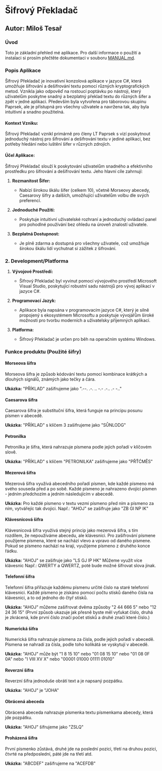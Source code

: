 # Šifrový Překladač

## Autor: Miloš Tesař

### Úvod

Toto je základní přehled mé aplikace. Pro další informace o použití a instalaci si prosím přečtěte dokumentaci v souboru [MANUAL.md](MANUAL.md).

### Popis Aplikace

Šifrový Překladač je inovativní konzolová aplikace v jazyce C#, která umožňuje šifrování a dešifrování textu pomocí různých kryptografických metod. Vznikla jako odpověď na rostoucí poptávku po nástroji, který uživatelům poskytne snadný a bezplatný překlad textu do různých šifer a zpět v jedné aplikaci. Především byla vytvořena pro táborovou skupinu Paprsek, ale je přístupná pro všechny uživatele a navržena tak, aby byla intuitivní a snadno použitelná.

#### Kontext Vzniku:

Šifrový Překladač vznikl primárně pro členy LT Paprsek s vizí poskytnout jednoduchý nástroj pro šifrování a dešifrování textu v jediné aplikaci, bez potřeby hledání nebo luštění šifer v různých zdrojích.

#### Účel Aplikace:

Šifrový Překladač slouží k poskytování uživatelům snadného a efektivního prostředku pro šifrování a dešifrování textu. Jeho hlavní cíle zahrnují:

1. **Rozmanitost Šifer:**
   - Nabízí širokou škálu šifer (celkem 10), včetně Morseovy abecedy, Caesarovy šifry a dalších, umožňující uživatelům volbu dle svých preferencí.

2. **Jednoduché Použití:**
   - Poskytuje intuitivní uživatelské rozhraní a jednoduchý ovládací panel pro pohodlné používání bez ohledu na úroveň znalostí uživatele.

3. **Bezplatná Dostupnost:**
   - Je plně zdarma a dostupná pro všechny uživatele, což umožňuje širokou škálu lidí vychutnat si zážitek z šifrování.

### 2. Development/Platforma

1. **Vývojové Prostředí:**
   - Šifrový Překladač byl vyvinut pomocí vývojového prostředí Microsoft Visual Studio, poskytující robustní sadu nástrojů pro vývoj aplikací v jazyce C#.

2. **Programovací Jazyk:**
   - Aplikace byla napsána v programovacím jazyce C#, který je silně propojený s ekosystémem Microsoftu a poskytuje vývojářům široké možnosti pro tvorbu moderních a uživatelsky příjemných aplikací.

3. **Platforma:**
   - Šifrový Překladač je určen pro běh na operačním systému Windows.

### Funkce produktu (Použité šifry)

#### Morseova šifra

Morseova šifra je způsob kódování textu pomocí kombinace krátkých a dlouhých signálů, známých jako tečky a čára.

**Ukázka:**
"PŘÍKLAD" zašifrujeme jako ".--. .-. .. -.- .-.. .- -.."

#### Caesarova šifra

Caesarova šifra je substituční šifra, která funguje na principu posunu písmen v abecedě.

**Ukázka:**
"PŘÍKLAD" s klíčem 3 zašifrujeme jako "SŮNLODG"

#### Petronilka

Petronilka je šifra, která nahrazuje písmena podle jejich pořadí v klíčovém slově.

**Ukázka:**
"PŘÍKLAD" s klíčem "PETRONILKA" zašifrujeme jako "PŘŤĆMĚS"

#### Mezerová šifra

Mezerová šifra využívá abecedního pořadí písmen, kde každé písmeno má svého souseda před a po sobě. Každé písmeno je nahrazeno dvojicí písmen - jedním předchozím a jedním následujícím v abecedě.

**Ukázka:**
Pro každé písmeno v textu vezmi písmeno před ním a písmeno za ním, vytvářejíc tak dvojici. Např.: "AHOJ" se zašifruje jako "ZB GI NP IK"

#### Klávesnicová šifra

Klávesnicová šifra využívá stejný princip jako mezerová šifra, s tím rozdílem, že nepoužíváme abecedu, ale klávesnici. Pro zašifrování písmene použijeme písmena, které se nachází vlevo a vpravo od daného písmene. Pokud se písmeno nachází na kraji, využijeme písmeno z druhého konce řádku.

**Ukázka:**
"AHOJ" se zašifruje jako "LS GJ IP HK" 
Můžeme využít více klávesnic Např.: QWERTY a QWERTZ, poté bude možné šifrovat slova jinak.

#### Telefonní šifra

Telefonní šifra přiřazuje každému písmenu určité číslo na staré telefonní klávesnici. Každé písmeno je získáno pomocí počtu stisků daného čísla na klávesnici, a to od jednoho do čtyř stisků.

**Ukázka:**
"AHOJ" můžeme zašifrovat dvěma způsoby "2 44 666 5" nebo "12 24 36 15" 
(První způsob ukazuje jak přesně byste měl vyťukat číslo, druhá je zkrácená, kde první číslo značí počet stisků a druhé značí které číslo.)

#### Numerická šifra

Numerická šifra nahrazuje písmena za čísla, podle jejich pořadí v abecedě. Písmena se nahradí za čísla, podle toho kolikátá se vyskytují v abecedě.

**Ukázka:**
"AHOJ" může být "1 8 15 10" nebo "01 08 15 10" nebo "01 08 0F 0A" nebo "I VIII XV X" nebo "00001 01000 01111 01010"

#### Reverzní šifra

Reverzní šifra jednoduše obrátí text a je napsaný pozpátku.

**Ukázka:**
"AHOJ" je "JOHA"

#### Obrácená abeceda

Obrácená abeceda nahrazuje písmenka textu písmenkama abecedy, která jde pozpátku.

**Ukázka:**
"AHOJ" šifrujeme jako "ZSLQ"

#### Proházená šifra

První písmenko zůstává, druhé jde na poslední pozici, třetí na druhou pozici, čtvrté na předposlední, páté jde na třetí atd.

**Ukázka:**
"ABCDEF" zašifrujeme na "ACEFDB"

